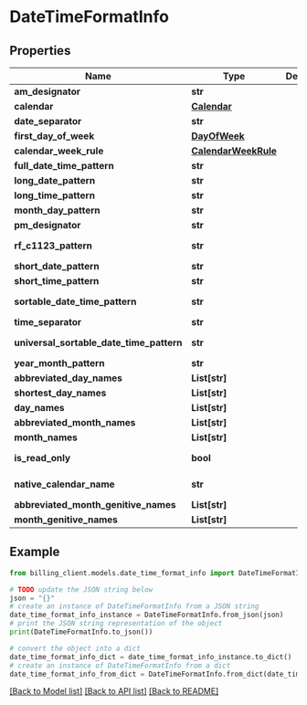 # DateTimeFormatInfo


## Properties

Name | Type | Description | Notes
------------ | ------------- | ------------- | -------------
**am_designator** | **str** |  | [optional] 
**calendar** | [**Calendar**](Calendar.md) |  | [optional] 
**date_separator** | **str** |  | [optional] 
**first_day_of_week** | [**DayOfWeek**](DayOfWeek.md) |  | [optional] 
**calendar_week_rule** | [**CalendarWeekRule**](CalendarWeekRule.md) |  | [optional] 
**full_date_time_pattern** | **str** |  | [optional] 
**long_date_pattern** | **str** |  | [optional] 
**long_time_pattern** | **str** |  | [optional] 
**month_day_pattern** | **str** |  | [optional] 
**pm_designator** | **str** |  | [optional] 
**rf_c1123_pattern** | **str** |  | [optional] [readonly] 
**short_date_pattern** | **str** |  | [optional] 
**short_time_pattern** | **str** |  | [optional] 
**sortable_date_time_pattern** | **str** |  | [optional] [readonly] 
**time_separator** | **str** |  | [optional] 
**universal_sortable_date_time_pattern** | **str** |  | [optional] [readonly] 
**year_month_pattern** | **str** |  | [optional] 
**abbreviated_day_names** | **List[str]** |  | [optional] 
**shortest_day_names** | **List[str]** |  | [optional] 
**day_names** | **List[str]** |  | [optional] 
**abbreviated_month_names** | **List[str]** |  | [optional] 
**month_names** | **List[str]** |  | [optional] 
**is_read_only** | **bool** |  | [optional] [readonly] 
**native_calendar_name** | **str** |  | [optional] [readonly] 
**abbreviated_month_genitive_names** | **List[str]** |  | [optional] 
**month_genitive_names** | **List[str]** |  | [optional] 

## Example

```python
from billing_client.models.date_time_format_info import DateTimeFormatInfo

# TODO update the JSON string below
json = "{}"
# create an instance of DateTimeFormatInfo from a JSON string
date_time_format_info_instance = DateTimeFormatInfo.from_json(json)
# print the JSON string representation of the object
print(DateTimeFormatInfo.to_json())

# convert the object into a dict
date_time_format_info_dict = date_time_format_info_instance.to_dict()
# create an instance of DateTimeFormatInfo from a dict
date_time_format_info_from_dict = DateTimeFormatInfo.from_dict(date_time_format_info_dict)
```
[[Back to Model list]](../README.md#documentation-for-models) [[Back to API list]](../README.md#documentation-for-api-endpoints) [[Back to README]](../README.md)



